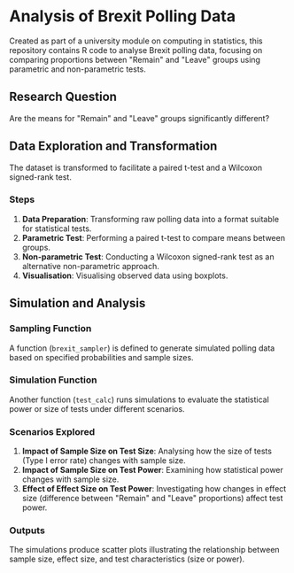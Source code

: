 # Analysis of Brexit Polling Data

Created as part of a university module on computing in statistics, this repository contains R code to analyse Brexit polling data, focusing on comparing proportions between "Remain" and "Leave" groups using parametric and non-parametric tests.

## Research Question
Are the means for "Remain" and "Leave" groups significantly different?

## Data Exploration and Transformation
The dataset is transformed to facilitate a paired t-test and a Wilcoxon signed-rank test.

### Steps
1. **Data Preparation**: Transforming raw polling data into a format suitable for statistical tests.
2. **Parametric Test**: Performing a paired t-test to compare means between groups.
3. **Non-parametric Test**: Conducting a Wilcoxon signed-rank test as an alternative non-parametric approach.
4. **Visualisation**: Visualising observed data using boxplots.

## Simulation and Analysis

### Sampling Function
A function (`brexit_sampler`) is defined to generate simulated polling data based on specified probabilities and sample sizes.

### Simulation Function
Another function (`test_calc`) runs simulations to evaluate the statistical power or size of tests under different scenarios.

### Scenarios Explored
1. **Impact of Sample Size on Test Size**: Analysing how the size of tests (Type I error rate) changes with sample size.
2. **Impact of Sample Size on Test Power**: Examining how statistical power changes with sample size.
3. **Effect of Effect Size on Test Power**: Investigating how changes in effect size (difference between "Remain" and "Leave" proportions) affect test power.

### Outputs
The simulations produce scatter plots illustrating the relationship between sample size, effect size, and test characteristics (size or power).

